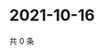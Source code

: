 # 2021-10-16

共 0 条

<!-- BEGIN WEIBO -->
<!-- 最后更新时间 Sat Oct 16 2021 18:15:15 GMT+0800 (China Standard Time) -->

<!-- END WEIBO -->
